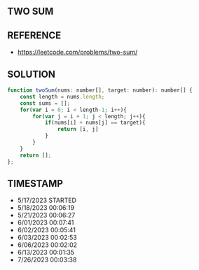 ## TWO SUM

## REFERENCE

- https://leetcode.com/problems/two-sum/

## SOLUTION

``` javascript
function twoSum(nums: number[], target: number): number[] {
    const length = nums.length;
    const sums = [];
    for(var i = 0; i < length-1; i++){
        for(var j = i + 1; j < length; j++){
            if(nums[i] + nums[j] == target){
                return [i, j]
            }
        }
    }
    return [];
};
```


## TIMESTAMP

- 5/17/2023 STARTED
- 5/18/2023 00:06:19
- 5/21/2023 00:06:27
- 6/01/2023 00:07:41
- 6/02/2023 00:05:41
- 6/03/2023 00:02:53
- 6/06/2023 00:02:02
- 6/13/2023 00:01:35
- 7/26/2023 00:03:38
